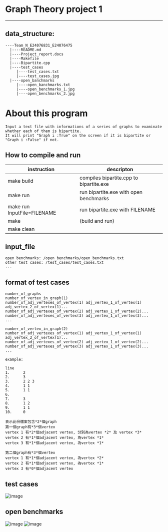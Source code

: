# Graph Theory project 1
---
## data_structure:
```
----Team_N_E24076831_E24076475
  |----README.md
  |----Project_report.docs  
  |----Makefile             
  |----Bipartite.cpp
  |----test_cases
     |----test_cases.txt
     |----test_cases.jpg
  |----open_banchmarks
     |----open_banchmarks.txt
     |----open_benchmarks_1.jpg
     |----open_benchmarks_2.jpg
```

# About this program
```
Input a text file with informations of a series of graphs to examinate whether each of them is bipartite.
It will print "Graph i :True" on the screen if it is bipartite or "Graph i :False" if not.
```

## How to compile and run
|instruction                |descripton                             |
|  -----------------------  | ------------------------------------  |
|make build                 |compiles bipartite.cpp to bipartite.exe|
|make run                   |run bipartite.exe with open benchmarks |
|make run InputFile=FILENAME|run bipartite.exe with FILENAME        |
|make                       |(build and run)                        |
|make clean                 |                                       |

## input_file
```
open benchmarks: /open_benchmarks/open_benchmarks.txt
other test cases: /test_cases/test_cases.txt
...
```

## format of test cases
```
number_of_graphs
number_of_vertex_in_graph(1)
number_of_adj_vertexes_of_vertex(1) adj_vertex_1_of_vertex(1) adj_vertex_2_of_vertex(1)...
number_of_adj_vertexes_of_vertex(2) adj_vertex_1_of_vertex(2)...
number_of_adj_vertexes_of_vertex(3) adj_vertex_1_of_vertex(3)...
...

number_of_vertex_in_graph(2)
number_of_adj_vertexes_of_vertex(1) adj_vertex_1_of_vertex(1) adj_vertex_2_of_vertex(1)...
number_of_adj_vertexes_of_vertex(2) adj_vertex_1_of_vertex(2)...
number_of_adj_vertexes_of_vertex(3) adj_vertex_1_of_vertex(3)...
...

example:

line
1.      2
2.      3
3.      2 2 3
4.      1 1
5.      1 1
6.      
7.      3
8.      1 2
9.      1 1
10.     0

表示此份檔案包含*2*個graph
第一個graph有*3*個vertex
vertex 1 有*2*個adjacent vertex, 分別為vertex *2* 及 vertex *3*
vertex 2 有*1*個adjacent vertex, 為vertex *1*
vertex 3 有*1*個adjacent vertex, 為vertex *1*

第二個graph有*3*個vertex
vertex 1 有*1*個adjacent vertex, 為vertex *2*
vertex 2 有*1*個adjacent vertex, 為vertex *1*
vertex 3 有*0*個adjacent vertex

```

## test cases
![image](test_cases/test_cases.jpg)

## open benchmarks
![image](open_benchmarks/open_benchmarks_1.jpg)
![image](open_benchmarks/open_benchmarks_2.jpg)
